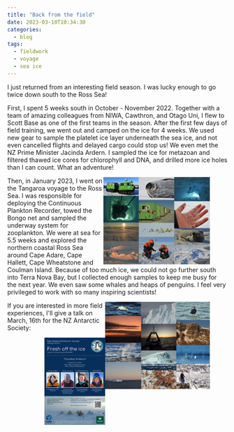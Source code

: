 ```yaml
---
title: "Back from the field"
date: 2023-03-10T10:34:30
categories:
  - blog
tags:
  - fieldwork
  - voyage
  - sea ice
---
```


I just returned from an interesting field season. I was lucky enough to go twice down south to the Ross Sea!

First, I spent 5 weeks south in October - November 2022. Together with a team of amazing colleagues from NIWA, Cawthron, and Otago Uni, I flew to Scott Base as one of the first teams in the season. 
After the first few days of field training, we went out and camped on the ice for 4 weeks. We used new gear to sample the platelet ice layer underneath the sea ice, and not even cancelled flights and delayed cargo could stop us! We even met the NZ Prime Minister Jacinda Ardern. 
I sampled the ice for metazoan and filtered thawed ice cores for chlorophyll and DNA, and drilled more ice holes than I can count. What an adventure!

<figure>
   <img src="/assets/images/Ice_comp.jpg" style="float: right;" height = "200" alt="">
</figure>

Then, in January 2023, I went on the Tangaroa voyage to the Ross Sea. I was responsible for deploying the Continuous Plankton Recorder, towed the Bongo net and sampled the underway system for zooplankton. 
We were at sea for 5.5 weeks and explored the northern coastal Ross Sea around Cape Adare, Cape Hallett, Cape Wheatstone and Coulman Island. Because of too much ice, we could not go further south into Terra Nova Bay, but I collected enough samples to keep me busy for the next year.
We even saw some whales and heaps of penguins. I feel very privileged to work with so many inspiring scientists!

<figure>
   <img src="/assets/images/Voyage_comp.jpg" style="float: right;" height = "200" alt="">
</figure>

If you are interested in more field experiences, I'll give a talk on March, 16th for the NZ Antarctic Society:

<figure>
   <img src="/assets/images/Flyer - FoTI 2023.png" style="float: right;" height = "200" alt="">
</figure>
